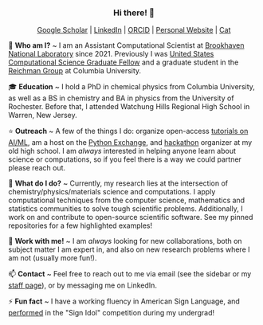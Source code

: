<div align=center>

### Hi there! 👋
  
[Google Scholar](https://scholar.google.com/citations?user=DAyj0b8AAAAJ&hl=en) | [LinkedIn](https://www.linkedin.com/in/carbonematthew/) | [ORCID](https://orcid.org/0000-0002-5181-9513) | [Personal Website](https://matthewcarbone.github.io) | [Cat](https://matthewcarbone.github.io/cat.html)
  
</div>

💬 **Who am I?** ~ I am an Assistant Computational Scientist at [Brookhaven National Laboratory](https://www.bnl.gov/world/) since 2021. Previously I was [United States Computational Science Graduate Fellow](https://www.krellinst.org/csgf/) and a graduate student in the [Reichman Group](http://www.columbia.edu/cu/chemistry/groups/reichman/index.html) at Columbia University.

🎓 **Education** ~ I hold a PhD in chemical physics from Columbia University, as well as a BS in chemistry and BA in physics from the University of Rochester. Before that, I attended Watchung Hills Regional High School in Warren, New Jersey.

⭐️ **Outreach** ~ A few of the things I do: organize open-access [tutorials on AI/ML](https://github.com/matthewcarbone/AIML-tutorials), am a host on the [Python Exchange](https://meetup.doepy.org), and [hackathon](https://hillshacks.com) organizer at my old high school. I am _always_ interested in helping anyone learn about science or computations, so if you feel there is a way we could partner please reach out.

🔭 **What do I do?** ~ Currently, my research lies at the intersection of chemistry/physics/materials science and computations. I apply computational techniques from the computer science, mathematics and statistics communities to solve tough scientific problems. Additionally, I work on and contribute to open-source scientific software. See my pinned repositories for a few highlighted examples!

👯 **Work with me!** ~ I am _always_ looking for new collaborations, both on subject matter I am expert in, and also on new research problems where I am not (usually more fun!).

📫 **Contact** ~ Feel free to reach out to me via email (see the sidebar or my [staff page](https://www.bnl.gov/staff/mcarbone)), or by messaging me on LinkedIn.

⚡ **Fun fact** ~ I have a working fluency in American Sign Language, and [performed](https://youtu.be/hJITrI47ko0) in the "Sign Idol" competition during my undergrad!



<!-- [![Anurag's GitHub stats](https://github-readme-stats.vercel.app/api?username=matthewcarbone&show_icons=true&theme=transparent&include_all_commits=true)](https://github.com/anuraghazra/github-readme-stats) -->

<!--
**matthewcarbone/matthewcarbone** is a ✨ _special_ ✨ repository because its `README.md` (this file) appears on your GitHub profile.

Here are some ideas to get you started:

- 🔭 I’m currently working on ...
- 🌱 I’m currently learning ...
- 👯 I’m looking to collaborate on ...
- 🤔 I’m looking for help with ...
- 💬 Ask me about ...
- 📫 How to reach me: ...
- 😄 Pronouns: ...
- ⚡ Fun fact: ...
-->



